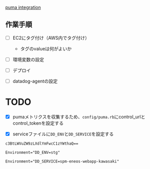 [puma integration](https://docs.datadoghq.com/ja/integrations/puma/)

## 作業手順
- [ ] EC2にタグ付け（AWS内でタグ付け）
	- タグのvalueは何がよいか
- [ ] 環境変数の設定
- [ ] デプロイ
- [ ] datadog-agentの設定


# TODO
- [x] pumaメトリクスを収集するため、`config/puma.rb`にcontrol_urlとcontrol_tokenを設定する
- [x] serviceファイルに`DD_ENV`と`DD_SERVICE`を設定する


```
c3BtLWVuZW9zLXdlYmFwcC1zYWthaQ==

Environment="DD_ENV=stg"

Environment="DD_SERVICE=spm-eneos-webapp-kawasaki"
```

